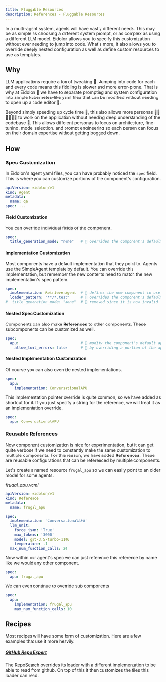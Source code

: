 ```yaml
---
title: Pluggable Resources
description: References - Pluggable Resources
---
```

In a multi-agent system, agents will have vastly different needs. This may be as simple as choosing a different system 
prompt, or as complex as using a different LLM model. Eidolon allows you to specify this customization without ever 
needing to jump into code. What's more, it also allows you to override deeply nested configuration as well as define 
custom resources to use as templates.

## Why
LLM applications require a ton of tweaking 🔨. Jumping into code for each and every code means this fiddling is slower 
and more error-prone. That is why at Eidolon 👻 we have to separate prompting and system configuration into simple 
kubernetes-like yaml files that can be modified without needing to open up a code editor 🔡. 

Beyond simply speeding up cycle time 🚀, this also allows more personas 🧑‍🚒🧑‍🏫🧑‍🎨 to work on
the application without needing deep understanding of the codebase 🔡. This allows different personas to focus on 
architecture, fine-tuning, model selection, and prompt engineering so each person can focus on their domain expertise 
without getting bogged down.

## How
### Spec Customization

In Eidolon's agent yaml files, you can have probably noticed the `spec` field. This is where you can customize portions 
of the component's configuration.

```yaml
apiVersion: eidolon/v1
kind: Agent
metadata:
  name: qa
spec: ...
```


#### Field Customization
You can override individual fields of the component.
```yaml
spec:
  title_generation_mode: "none"   # 🔎 overrides the component's default title_generation_mode
```

#### Implementation Customization
Most components have a default implementation that they point to. Agents use the SimpleAgent template by default. You 
can override this implementation, but remember the new contents need to match the new implementation's spec pattern.
```yaml
spec:
  implementation: RetrieverAgent  # 🔎 defines the new component to use
  loader_pattern: "**/*.test"     # 🔎 overrides the component's default loader_pattern
#  title_generation_mode: "none"  # 🚨 removed since it is now invalid
```

#### Nested Spec Customization
Components can also make **References** to other components. These subcomponents can be customized as well.
```yaml
spec:
  apu:                            # 🔎 modify the component's default apu
    allow_tool_errors: false      # 🔎 by overriding a portion of the apu spec
```

#### Nested Implementation Customization
Of course you can also override nested implementations.
```yaml
spec:
  apu:
    implementation: ConversationalAPU
```

This implementation pointer override is quite common, so we have added as shortcut for it. If you just specify a string 
for the reference, we will treat it as an implementation override.
```yaml
spec:
  apu: ConversationalAPU
```

### Reusable References
Now component customization is nice for experimentation, but it can get quite verbose if we need to constantly make the 
same customization to multiple components. For this reason, we have added **References**. These are reusable 
configurations that can be referenced by multiple components.

Let's create a named resource `frugal_apu` so we can easily point to an older model for some agents.

_frugal_apu.yaml_
```yaml
apiVersion: eidolon/v1
kind: Reference
metadata:
  name: frugal_apu

spec:
  implementation: 'ConversationalAPU'
  llm_unit:
    force_json: 'True'
    max_tokens: '3000'
    model: gpt-3.5-turbo-1106
    temperature: .1
  max_num_function_calls: 20
```

Now within our agent's spec we can just reference this reference by name like we would any other component.
```yaml
spec:
  apu: frugal_apu
```

We can even continue to override sub components
```yaml
spec:
  apu: 
    implementation: frugal_apu
    max_num_function_calls: 10
```

## Recipes
Most recipes will have some form of customization. Here are a few examples that use it more heavily.

##### [GitHub Repo Expert](/docs/recipes/repo-expert)
The [RepoSearch](/docs/recipes/repo-expert#repo-search) overrides its loader with a different implementation to be able
to read from github. On top of this it then customizes the files this loader can read.
